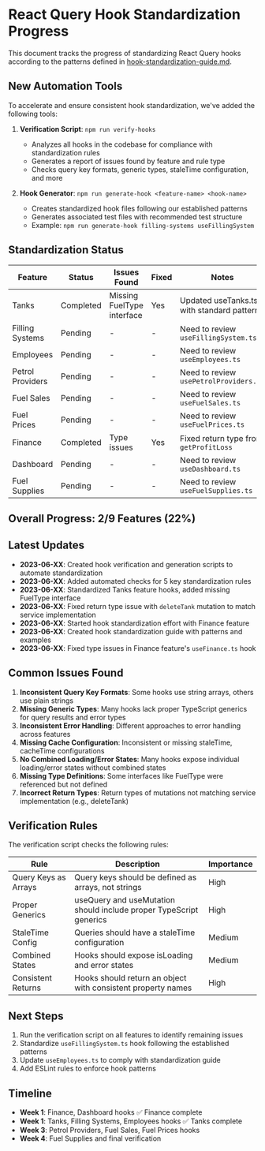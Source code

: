 # React Query Hook Standardization Progress

This document tracks the progress of standardizing React Query hooks according to the patterns defined in [hook-standardization-guide.md](./hook-standardization-guide.md).

## New Automation Tools

To accelerate and ensure consistent hook standardization, we've added the following tools:

1. **Verification Script**: `npm run verify-hooks`
   - Analyzes all hooks in the codebase for compliance with standardization rules
   - Generates a report of issues found by feature and rule type
   - Checks query key formats, generic types, staleTime configuration, and more

2. **Hook Generator**: `npm run generate-hook <feature-name> <hook-name>`
   - Creates standardized hook files following our established patterns
   - Generates associated test files with recommended test structure
   - Example: `npm run generate-hook filling-systems useFillingSystem`

## Standardization Status

| Feature      | Status      | Issues Found | Fixed | Notes                                   |
|--------------|-------------|--------------|-------|----------------------------------------|
| Tanks        | Completed   | Missing FuelType interface | Yes   | Updated useTanks.ts with standard patterns |
| Filling Systems | Pending  | -            | -     | Need to review `useFillingSystem.ts`   |
| Employees    | Pending     | -            | -     | Need to review `useEmployees.ts`       |
| Petrol Providers | Pending | -            | -     | Need to review `usePetrolProviders.ts` |
| Fuel Sales   | Pending     | -            | -     | Need to review `useFuelSales.ts`       |
| Fuel Prices  | Pending     | -            | -     | Need to review `useFuelPrices.ts`      |
| Finance      | Completed   | Type issues  | Yes   | Fixed return type from `getProfitLoss` |
| Dashboard    | Pending     | -            | -     | Need to review `useDashboard.ts`       |
| Fuel Supplies| Pending     | -            | -     | Need to review `useFuelSupplies.ts`    |

## Overall Progress: 2/9 Features (22%)

## Latest Updates

- **2023-06-XX**: Created hook verification and generation scripts to automate standardization
- **2023-06-XX**: Added automated checks for 5 key standardization rules
- **2023-06-XX**: Standardized Tanks feature hooks, added missing FuelType interface
- **2023-06-XX**: Fixed return type issue with `deleteTank` mutation to match service implementation
- **2023-06-XX**: Started hook standardization effort with Finance feature
- **2023-06-XX**: Created hook standardization guide with patterns and examples
- **2023-06-XX**: Fixed type issues in Finance feature's `useFinance.ts` hook

## Common Issues Found

1. **Inconsistent Query Key Formats**: Some hooks use string arrays, others use plain strings
2. **Missing Generic Types**: Many hooks lack proper TypeScript generics for query results and error types
3. **Inconsistent Error Handling**: Different approaches to error handling across features
4. **Missing Cache Configuration**: Inconsistent or missing staleTime, cacheTime configurations
5. **No Combined Loading/Error States**: Many hooks expose individual loading/error states without combined states
6. **Missing Type Definitions**: Some interfaces like FuelType were referenced but not defined
7. **Incorrect Return Types**: Return types of mutations not matching service implementation (e.g., deleteTank)

## Verification Rules

The verification script checks the following rules:

| Rule | Description | Importance |
|------|-------------|------------|
| Query Keys as Arrays | Query keys should be defined as arrays, not strings | High |
| Proper Generics | useQuery and useMutation should include proper TypeScript generics | High |
| StaleTime Config | Queries should have a staleTime configuration | Medium |
| Combined States | Hooks should expose isLoading and error states | Medium |
| Consistent Returns | Hooks should return an object with consistent property names | High |

## Next Steps

1. Run the verification script on all features to identify remaining issues
2. Standardize `useFillingSystem.ts` hook following the established patterns
3. Update `useEmployees.ts` to comply with standardization guide
4. Add ESLint rules to enforce hook patterns

## Timeline

- **Week 1**: Finance, Dashboard hooks ✅ Finance complete
- **Week 1**: Tanks, Filling Systems, Employees hooks ✅ Tanks complete
- **Week 3**: Petrol Providers, Fuel Sales, Fuel Prices hooks
- **Week 4**: Fuel Supplies and final verification 